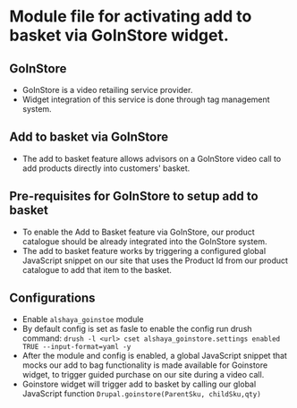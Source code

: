 # Module file for activating add to basket via GoInStore widget.

## GoInStore
- GoInStore is a video retailing service provider.
- Widget integration of this service is done through tag management system.

## Add to basket via GoInStore
- The add to basket feature allows advisors on a GoInStore video call to add products directly into customers' basket.

## Pre-requisites for GoInStore to setup add to basket

- To enable the Add to Basket feature via GoInStore, our product catalogue should be already integrated into the GoInStore system.
- The add to basket feature works by triggering a configured global JavaScript snippet on our site that uses the Product Id from our product catalogue to add that item to the basket.

## Configurations

- Enable `alshaya_goinstoe` module
- By default config is set as fasle to enable the config run drush command: `drush -l <url> cset alshaya_goinstore.settings enabled TRUE --input-format=yaml -y`
- After the module and config is enabled, a global JavaScript snippet that mocks our add to bag functionality is made available for Goinstore widget, to trigger guided purchase on our site during a video call.
- Goinstore widget will trigger add to basket by calling our global JavaScript function `Drupal.goinstore(ParentSku, childSku,qty)`
